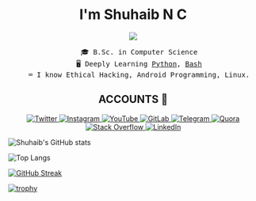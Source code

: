 <h1 align="center">I'm Shuhaib N C </h1>
<p align="center"><img src="https://komarev.com/ghpvc/?username=ShuhaibNC" /></p>
<ul align="center" style="list-style-type:none;">
<samp>
<li>🎓 B.Sc. in Computer Science</li>
<li>🖥️ Deeply Learning <a href="https://python.org">Python</a>, <a href="https://html.spec.whatwg.org/">Bash</a></li>
<li>⌨️ I know Ethical Hacking, Android Programming, Linux.
</ul>

<h2 align="center">ACCOUNTS 📌</h2>
<p align="center">
    <a href="https://twitter.com/Shuhaib_n_c">
        <img
            src="https://img.shields.io/badge/Twitter-blue?&style=for-the-badge&logoColor=white&logo=twitter"
            alt="Twitter"
        />
    </a>
    <a href="https://instagram.com/shuhaib.n.c">
        <img
            src="https://img.shields.io/badge/Instagram-D92D77?&style=for-the-badge&logoColor=white&logo=instagram"
            alt="Instagram"
        />
    </a>
    <a href="https://www.youtube.com/channel/UC4jZNeoLkCgaAfKdx9B37sA">
        <img
            src="https://img.shields.io/badge/YouTube-FA0001?&style=for-the-badge&logoColor=white&logo=youtube"
            alt="YouTube"
        />
    </a>
    <a href="https://gitlab.com/ShuhaibNC">
        <img
            src="https://img.shields.io/badge/GitLab-red?style=for-the-badge&logoColor=white&logo=gitlab"
            alt="GitLab"
        />
    </a>
    <a href="https://telegram.me/ShuhaibNC">
        <img
            src="https://img.shields.io/badge/Telegram-2EA3E6?&style=for-the-badge&logo=telegram"
            alt="Telegram"
        />
    </a>
    <a href="https://www.quora.com/profile/Shuhaib-N-C">
        <img
            src="https://img.shields.io/badge/Quora-C41A00?&style=for-the-badge&logo=quora"
            alt="Quora"
        />
    </a>
    <a href="https://stackoverflow.com/users/15123053/shuhaib-n-c">
        <img
            src="https://img.shields.io/badge/Stack_Overflow-F48024?&style=for-the-badge&logoColor=white&logo=stackoverflow"
            alt="Stack Overflow"
        />
    </a>
    <a href="https://www.linkedin.com/in/shuhaibnc/">
        <img
            src="https://img.shields.io/badge/LinkedIn-blue?&style=for-the-badge&logo=linkedin"
            alt="LinkedIn"
        />
    </a>
</p>

![Shuhaib's GitHub stats](https://github-readme-stats.vercel.app/api?username=ShuhaibNC&show_icons=true&theme=dark)

![Top Langs](https://github-readme-stats.vercel.app/api/top-langs/?username=ShuhaibNC&hide=css,html&theme=dark)

[![GitHub Streak](https://streak-stats.demolab.com?user=ShuhaibNC&theme=darcula&border_radius=30&mode=weekly&fire=02DDD7)](https://git.io/streak-stats)


[![trophy](https://github-profile-trophy.vercel.app/?username=ShuhaibNC&theme=darkhub)](https://github.com/ShuhaibNC/github-profile-trophy)
